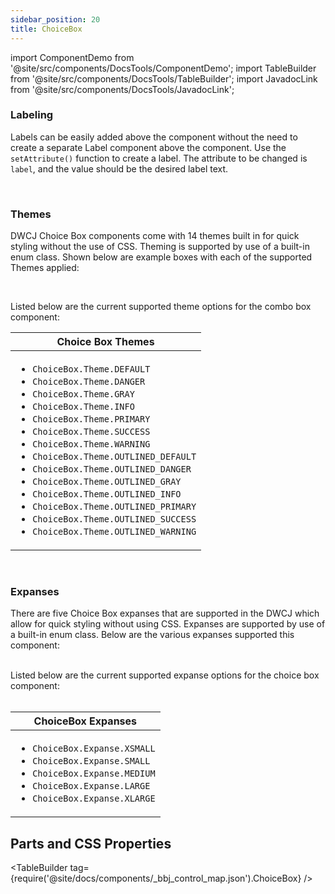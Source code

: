 ```yaml
---
sidebar_position: 20 
title: ChoiceBox
---
```


import ComponentDemo from '@site/src/components/DocsTools/ComponentDemo';
import TableBuilder from '@site/src/components/DocsTools/TableBuilder';
import JavadocLink from '@site/src/components/DocsTools/JavadocLink';

<JavadocLink type="engine" location="org/dwcj/component/choicebox/ChoiceBox" top='true'/>

### Labeling

Labels can be easily added above the component without the need to create a separate Label component above the component. Use the `setAttribute()` function to create a label. The attribute to be changed is `label`, and the value should be the desired label text.


<ComponentDemo 
path='https://hot.bbx.kitchen/webapp/controlsamples?class=componentdemos.comboboxdemos.ComboboxLabelDemo' 
javaE='https://raw.githubusercontent.com/DwcJava/ControlSamples/main/src/main/java/componentdemos/comboboxdemos/ComboboxLabelDemo.java'
javaC='https://raw.githubusercontent.com/DwcJava/ControlSamples/main/src/main/code_snippets/combobox/Label.txt'
cssURL='https://raw.githubusercontent.com/DwcJava/ControlSamples/main/src/main/resources/css/comboboxstyles/label_styles.css' 
javaHighlight='{33}'
height="170px"
/>

<br/>

### Themes

DWCJ Choice Box components come with 14 themes built in for quick styling without the use of CSS. Theming is supported by use of a built-in enum class.
Shown below are example boxes with each of the supported Themes applied: <br/>

<ComponentDemo 
path='https://hot.bbx.kitchen/webapp/controlsamples?class=componentdemos.comboboxdemos.ComboboxThemeDemo' 
javaE='https://raw.githubusercontent.com/DwcJava/ControlSamples/main/src/main/java/componentdemos/comboboxdemos/ComboboxThemeDemo.java'
javaC='https://raw.githubusercontent.com/DwcJava/ControlSamples/main/src/main/code_snippets/combobox/Theme.txt'
cssURL='https://raw.githubusercontent.com/DwcJava/ControlSamples/main/src/main/resources/css/comboboxstyles/theme_styles.css' 
height="170px"
/>

<br/>

Listed below are the current supported theme options for the combo box component:

|Choice Box Themes|
|-|
|<ul><li>```ChoiceBox.Theme.DEFAULT```</li><li>```ChoiceBox.Theme.DANGER```</li><li>```ChoiceBox.Theme.GRAY```</li><li>```ChoiceBox.Theme.INFO```</li><li>```ChoiceBox.Theme.PRIMARY```</li><li>```ChoiceBox.Theme.SUCCESS```</li><li>```ChoiceBox.Theme.WARNING```</li><li>```ChoiceBox.Theme.OUTLINED_DEFAULT```</li><li>```ChoiceBox.Theme.OUTLINED_DANGER```</li><li>```ChoiceBox.Theme.OUTLINED_GRAY```</li><li>```ChoiceBox.Theme.OUTLINED_INFO```</li><li>```ChoiceBox.Theme.OUTLINED_PRIMARY```</li><li>```ChoiceBox.Theme.OUTLINED_SUCCESS```</li><li>```ChoiceBox.Theme.OUTLINED_WARNING```</li></ul>|

<br />

### Expanses
There are five Choice Box expanses that are supported in the DWCJ which allow for quick styling without using CSS. Expanses are supported by use of a built-in enum class.
Below are the various expanses supported this component: <br/>

<ComponentDemo 
path='https://hot.bbx.kitchen/webapp/controlsamples?class=componentdemos.comboboxdemos.ComboboxExpanseDemo' 
javaE='https://raw.githubusercontent.com/DwcJava/ControlSamples/main/src/main/java/componentdemos/comboboxdemos/ComboboxExpanseDemo.java'
javaC='https://raw.githubusercontent.com/DwcJava/ControlSamples/main/src/main/code_snippets/combobox/Expanse.txt'
cssURL='https://raw.githubusercontent.com/DwcJava/ControlSamples/main/src/main/resources/css/comboboxstyles/expanse_styles.css' 
javaHighlight='{21,25,29,33,37}'
height="150px"
/>

<br/>
Listed below are the current supported expanse options for the choice box component:<br/><br/>

|ChoiceBox Expanses|
|-|
|<ul><li>```ChoiceBox.Expanse.XSMALL```</li><li>```ChoiceBox.Expanse.SMALL```</li><li>```ChoiceBox.Expanse.MEDIUM```</li><li>```ChoiceBox.Expanse.LARGE```</li><li>```ChoiceBox.Expanse.XLARGE```</li></ul>|

## Parts and CSS Properties

<TableBuilder tag={require('@site/docs/components/_bbj_control_map.json').ChoiceBox} />